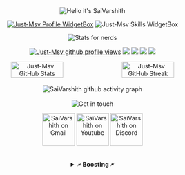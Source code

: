 <div align = "center">

<img src="https://readme-typing-svg.demolab.com?font=Poppins&pause=1000&duration=4000&color=00ff99&center=true&width=435&repeat=false&lines=%22Hello+there!+%F0%9F%91%8B%F0%9F%8F%BB%22;%22I'm+SaiVarshith!%22;%22Welcome+to+my+profile!%22" alt="Hello it's SaiVarshith" />

<a href="https://github.com/Just-Msv"><img src="https://github-widgetbox.vercel.app/api/profile?username=brblacky&amp;theme=darkmode&amp;data=followers,repositories,stars,commits" alt="Just-Msv Profile WidgetBox"></a>
<img src="https://github-widgetbox.vercel.app/api/skills?languages=js,ts,linux,bash&amp;theme=darkmode" alt="Just-Msv Skills WidgetBox">

<img src="https://readme-typing-svg.demolab.com?font=Poppins&pause=1000&duration=4000&color=00ff99&center=true&width=435&repeat=false&lines=%F0%9F%93%88+Stats+for+nerds+%F0%9F%93%88" alt="Stats for nerds" />

<a href="https://www.github.com/SaiVarshith"><img src="https://komarev.com/ghpvc/?username=Just-Msv&style=for-the-badge&color=161c1c&label=👁+PROFILE+VIEWS" alt="Just-Msv github profile views" /></a>
<a href="https://www.linux.org"><img src="https://img.shields.io/badge/OS-Linux-e06c75?style=for-the-badge&logoColor=00ff99&logo=linux&color=161c1c" /></a>
<a href="https://archlinux.org"><img src="https://img.shields.io/badge/DISTRO-Arch-56b6c2?style=for-the-badge&logo=arch-linux&logoColor=00ff99&color=161c1c" /></a>
<a href="https://dwm.suckless.org"><img src="https://img.shields.io/badge/WM-DWM-005577?style=for-the-badge&logo=dwm&color=161c1c&logoColor=00ff99" /></a>
<a href="https://neovim.io"><img src="https://img.shields.io/badge/IDE-Neovim-98c379?style=for-the-badge&logo=neovim&color=161c1c&logoColor=00ff99" /></a>

<div style="display:flex;">
<img width="49%" src="https://github-readme-stats.vercel.app/api?username=Just-Msv&show_icons=true&theme=dark&bg_color=161c1c&hide_border=true&icon_color=00ff99&title_color=00ff99&border_radius=16" alt="Just-Msv GitHub Stats">
<span style="display:inline-block;width:2%"></span>
<img width="49%" src="https://streak-stats.demolab.com/?user=Just-Msv&theme=dark&background=161c1c&hide_border=true&border_radius=16&ring=00ff99&fire=00ff99&currStreakLabel=00ff99" alt="Just-Msv GitHub Streak">
</div>
<br>

<img src="https://github-readme-activity-graph.cyclic.app/graph?username=Just-Msv&amp;theme=xcode&amp;bg_color=161c1c&amp;point=00ff99&amp;line=caf0ff&amp;color=e4e6eb&amp;title_color=e4e6eb&amp;hide_border=true&amp;radius=16" alt="SaiVarshith github activity graph">

<br>
<br>

<img src="https://readme-typing-svg.demolab.com?font=Poppins&pause=1000&duration=4000&color=00ff99&center=true&width=435&repeat=false&lines=%F0%9F%A4%9D+Get+in+touch!+%F0%9F%A4%9D" alt="Get in touch" />

<a href="mailto:saivarshithsunny2005.com"><img width="75" src="https://media4.giphy.com/media/mHzd6Y8fz1pW1JcfXR/200w.webp?cid=ecf05e47hsrlbsl1zm0w72gijhzk11tg0djsf119lcejgz2w&ep=v1_stickers_search&rid=200w.webp&ct=s" alt="SaiVarshith on Gmail"></a>
<a href="https://www.youtube.com/@saivarshithsunny"><img width="75" src="https://raw.githubusercontent.com/brblacky/BrBlacky/main/image/youtube.gif" alt="SaiVarshith on Youtube"></a>
<a href=https://discord.com/users/><img width="75" src="https://user-images.githubusercontent.com/74038190/235294015-47144047-25ab-417c-af1b-6746820a20ff.gif" alt="SaiVarshith on Discord"></a>

<br>



<details><summary><strong>🗲 Boosting 🗲</strong></summary>
<br>
<strong><a href="https://getalby.com/p/Just-Msv">sdipedit@gmail.com</a></strong> 
<br>
</details>

<br>
<br>

</a>

</div>
